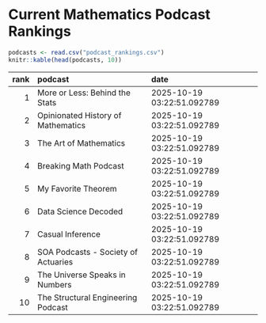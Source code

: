 # Current Mathematics Podcast Rankings


``` r
podcasts <- read.csv("podcast_rankings.csv")
knitr::kable(head(podcasts, 10))
```

| rank | podcast                             | date                       |
|-----:|:------------------------------------|:---------------------------|
|    1 | More or Less: Behind the Stats      | 2025-10-19 03:22:51.092789 |
|    2 | Opinionated History of Mathematics  | 2025-10-19 03:22:51.092789 |
|    3 | The Art of Mathematics              | 2025-10-19 03:22:51.092789 |
|    4 | Breaking Math Podcast               | 2025-10-19 03:22:51.092789 |
|    5 | My Favorite Theorem                 | 2025-10-19 03:22:51.092789 |
|    6 | Data Science Decoded                | 2025-10-19 03:22:51.092789 |
|    7 | Casual Inference                    | 2025-10-19 03:22:51.092789 |
|    8 | SOA Podcasts - Society of Actuaries | 2025-10-19 03:22:51.092789 |
|    9 | The Universe Speaks in Numbers      | 2025-10-19 03:22:51.092789 |
|   10 | The Structural Engineering Podcast  | 2025-10-19 03:22:51.092789 |
